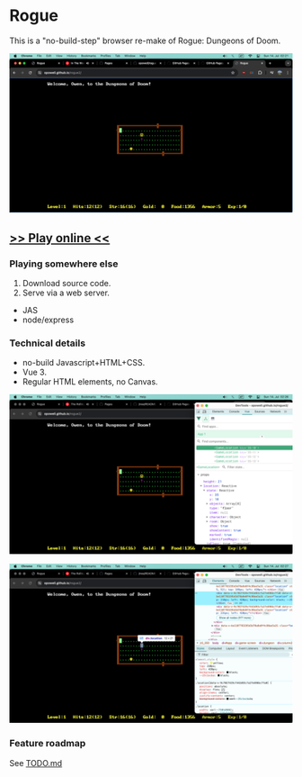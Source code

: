 # Rogue
This is a "no-build-step" browser re-make of Rogue: Dungeons of Doom.

![](welcome.png)

## <a href="https://opowell.github.io/rogue2/">&gt;&gt; Play online &lt;&lt;</a>

### Playing somewhere else
1. Download source code.
2. Serve via a web server.
- JAS
- node/express

### Technical details
- no-build Javascript+HTML+CSS.
- Vue 3.
- Regular HTML elements, no Canvas.

![](devtools.png)

![](html.png)

### Feature roadmap
See <a href="/TODO.md">TODO.md</a>
